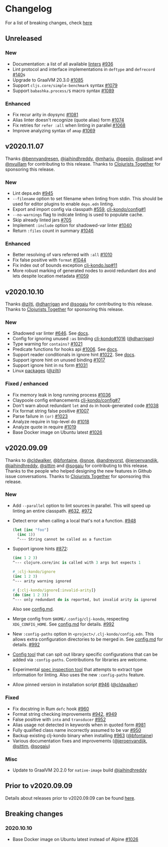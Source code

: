 # Changelog

For a list of breaking changes, check [here](#breaking-changes)

## Unreleased

### New

- Documentation: a list of all available [linters](https://github.com/borkdude/clj-kondo/blob/master/doc/linters.md) [#936](https://github.com/borkdude/clj-kondo/issues/936)
- Lint protocol and interface implementations in `deftype` and `defrecord` [#140](https://github.com/borkdude/clj-kondo/issues/140)s
- Upgrade to GraalVM 20.3.0 [#1085](https://github.com/borkdude/clj-kondo/issues/1085)
- Support `cljs.core/simple-benchmark` syntax [#1079](https://github.com/borkdude/clj-kondo/issues/1079)
- Support `babashka.process/$` macro syntax [#1089](https://github.com/borkdude/clj-kondo/issues/1089)

### Enhanced

- Fix recur arity in doysync [#1081](https://github.com/borkdude/clj-kondo/issues/1081)
- Alias linter doesn't recognize (quote alias) form [#1074](https://github.com/borkdude/clj-kondo/issues/1074)
- Fix retries for `refer :all` when linting in parallel [#1068](https://github.com/borkdude/clj-kondo/issues/1068)
- Improve analyzing syntax of `amap` [#1069](https://github.com/borkdude/clj-kondo/issues/1069)

## v2020.11.07

Thanks [@bennyandresen](https://github.com/bennyandresen),
[@jaihindhreddy](https://github.com/jaihindhreddy),
[@mharju](https://github.com/mharju), [@pepijn](https://github.com/pepijn),
[@slipset](https://github.com/slipset) and
[@nvuillam](https://github.com/nvuillam) for contributing to this
release. Thanks to [Clojurists Together](https://www.clojuriststogether.org/)
for sponsoring this release.

### New

- Lint deps.edn [#945](https://github.com/borkdude/clj-kondo/issues/945)
- `--filename` option to set filename when linting from stdin. This should be
  used for editor plugins to enable `deps.edn` linting.
- Export and import config via classpath [#559](https://github.com/borkdude/clj-kondo/issues/559), [clj-kondo/config#1](https://github.com/clj-kondo/config/issues/1)
- `--no-warnings` flag to indicate linting is used to populate cache.
- Skip already linted jars [#705](https://github.com/borkdude/clj-kondo/issues/705)
- Implement `:include` option for shadowed-var linter [#1040](https://github.com/borkdude/clj-kondo/issues/1040)
- Return `:files` count in summary [#1046](https://github.com/borkdude/clj-kondo/issues/1046)

### Enhanced

- Better resolving of vars referred with `:all`
  [#1010](https://github.com/borkdude/clj-kondo/issues/1010)
- Fix false positive with `format` [#1044](https://github.com/borkdude/clj-kondo/issues/1044)
- Fix index out of bounds exception
  [clj-kondo.lsp#11](https://github.com/borkdude/clj-kondo.lsp/issues/11)
- More robust marking of generated nodes to avoid redundant dos and lets despite
  location metadata [#1059](https://github.com/borkdude/clj-kondo/issues/1059)

## v2020.10.10

Thanks [@zilti](https://github.com/zilti), [@dharrigan](https://github.com/dharrigan) and [@sogaiu](https://github.com/sogaiu) for contributing to this release. Thanks to [Clojurists Together](https://www.clojuriststogether.org/) for sponsoring this release.

### New

- Shadowed var linter [#646](https://github.com/borkdude/clj-kondo/issues/646). See [docs](https://github.com/borkdude/clj-kondo/blob/master/doc/config.md#shadowed-var).
- Config for ignoring unused `:as` binding
  [clj-kondo#1016](https://github.com/borkdude/clj-kondo/issues/1016) ([@dharrigan](https://github.com/dharrigan))
- Type warning for `contains?` [#1021](https://github.com/borkdude/clj-kondo/issues/1021)
- Predicate functions for hooks api [#1006](https://github.com/borkdude/clj-kondo/issues/1006). See [docs](https://github.com/borkdude/clj-kondo/blob/master/doc/hooks.md#api).
- Support reader conditionals in ignore hint [#1022](https://github.com/borkdude/clj-kondo/issues/1022). See [docs](https://github.com/borkdude/clj-kondo/blob/master/doc/config.md#ignore-warnings-in-an-expression).
- Support ignore hint on unused binding [#1017](https://github.com/borkdude/clj-kondo/issues/1017)
- Support ignore hint in ns form [#1031](https://github.com/borkdude/clj-kondo/issues/1031)
- Linux [packages](https://github.com/borkdude/clj-kondo/blob/master/doc/install.md#linux-packages) ([@zilti](https://github.com/zilti))

### Fixed / enhanced

- Fix memory leak in long running process [#1036](https://github.com/borkdude/clj-kondo/issues/1036)
- Claypoole config enhancements [clj-kondo/config#7](https://github.com/clj-kondo/config/pull/7)
- Don't warn about redundant `let` and `do` in hook-generated code [#1038](https://github.com/borkdude/clj-kondo/issues/1038)
- Fix format string false positive [#1007](https://github.com/borkdude/clj-kondo/issues/1007)
- Parse failure in `(or)` [#1023](https://github.com/borkdude/clj-kondo/issues/1023)
- Analyze require in top-level do [#1018](https://github.com/borkdude/clj-kondo/issues/1018)
- Analyze quote in require [#1019](https://github.com/borkdude/clj-kondo/issues/1019)
- Base Docker image on Ubuntu latest [#1026](https://github.com/borkdude/clj-kondo/issues/1026)

## v2020.09.09

Thanks to [@cldwalker](https://github.com/cldwalker), [@bfontaine](https://github.com/bfontaine), [@snoe](https://github.com/snoe), [@andreyorst](https://github.com/andreyorst), [@jeroenvandijk](https://github.com/jeroenvandijk),
[@jaihindhreddy](https://github.com/jaihindhreddy), [@sittim](https://github.com/sittim) and [@sogaiu](https://github.com/sogaiu) for contributing to this release. Thanks to the people who helped designing the new features in Github issue conversations.  Thanks to [Clojurists Together](https://www.clojuriststogether.org/) for sponsoring this release.

### New

- Add `--parallel` option to lint sources in parallel. This will speed up
  linting an entire classpath. [#632](https://github.com/borkdude/clj-kondo/issues/632), [#972](https://github.com/borkdude/clj-kondo/issues/972)
- Detect error when calling a local that's not a function. [#948](https://github.com/borkdude/clj-kondo/issues/948)

    ``` clojure
    (let [inc "foo"]
      (inc 1))
      ^--- String cannot be called as a function
    ```

- Support ignore hints [#872](https://github.com/borkdude/clj-kondo/issues/872):

    ``` clojure
    (inc 1 2 3)
    ^--- clojure.core/inc is called with 3 args but expects 1

    #_:clj-kondo/ignore
    (inc 1 2 3)
    ^--- arity warning ignored

    #_{:clj-kondo/ignore[:invalid-arity]}
    (do (inc 1 2 3))
    ^--- only redundant do is reported, but invalid arity is ignored
    ```

  Also see [config.md](doc/config.md).

- Merge config from `$HOME/.config/clj-kondo`, respecting `XDG_CONFIG_HOME`. See
  [config.md](doc/config.md) for details. [#992](https://github.com/borkdude/clj-kondo/issues/992)

- New `:config-paths` option in `<project>/.clj-kondo/config.edn`. This allows
  extra configuration directories to be merged in. See
  [config.md](doc/config.md) for details. [#992](https://github.com/borkdude/clj-kondo/issues/992)

- [Config tool](https://github.com/clj-kondo/config) that can spit out library
  specific configurations that can be added via `:config-paths`. Contributions
  for libraries are welcome.

- Experimental [spec inspection tool](https://github.com/clj-kondo/inspector) that attempts to extract type information for linting. Also uses the new `:config-paths` feature.

- Allow pinned version in installation script [#946](https://github.com/borkdude/clj-kondo/issues/946) ([@cldwalker](https://github.com/cldwalker))

### Fixed

- Fix docstring in Rum `defc` hook [#960](https://github.com/borkdude/clj-kondo/issues/960)
- Format string checking improvements [#942](https://github.com/borkdude/clj-kondo/issues/942), [#949](https://github.com/borkdude/clj-kondo/issues/949)
- False positive with `into` and `transducer` [#952](https://github.com/borkdude/clj-kondo/issues/952)
- Alias usage not detected in keywords when in quoted form [#981](https://github.com/borkdude/clj-kondo/issues/981)
- Fully qualified class name incorrectly assumed to be var [#950](https://github.com/borkdude/clj-kondo/issues/950)
- Backup existing clj-kondo binary when installing [#963](https://github.com/borkdude/clj-kondo/issues/963) ([@bfontaine](https://github.com/bfontaine))
- Various documentation fixes and improvements ([@jeroenvandijk](https://github.com/jeroenvandijk), [@sittim](https://github.com/sittim), [@sogaiu](https://github.com/sogaiu))

### Misc

- Update to GraalVM 20.2.0 for `native-image` build [@jaihindhreddy](https://github.com/jaihindhreddy)

## Prior to v2020.09.09

Details about releases prior to v2020.09.09 can be found
[here](https://github.com/borkdude/clj-kondo/releases).

## Breaking changes

### 2020.10.10

- Base Docker image on Ubuntu latest instead of Alpine [#1026](https://github.com/borkdude/clj-kondo/issues/1026)

